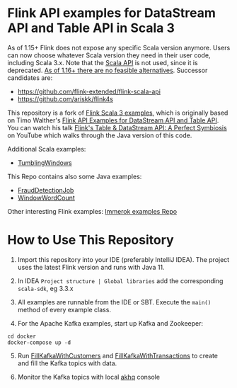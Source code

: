 # Flink API examples for DataStream API and Table API in Scala 3

As of 1.15+ Flink does not expose any specific Scala version anymore.
Users can now choose whatever Scala version they need in their user code, including Scala 3.x.
Note that the [Scala API](https://nightlies.apache.org/flink/flink-docs-master/docs/dev/datastream/scala_api_extensions) is not used, since it is deprecated.
[As of 1.16+ there are no feasible alternatives](https://lists.apache.org/thread/7lt5sxrgy4b503z4x2sfq36oy5r7v4vc). Successor candidates are:
* https://github.com/flink-extended/flink-scala-api
* https://github.com/ariskk/flink4s

This repository is a fork of [Flink Scala 3 examples](https://github.com/sjwiesman/flink-scala-3), which is originally based on Timo
Walther's [Flink API Examples for DataStream API and Table API](https://github.com/twalthr/flink-api-examples). You can watch his talk [Flink's Table & DataStream API: A Perfect Symbiosis](https://youtu.be/vLLn5PxF2Lw) on YouTube which walks
through the Java version of this code.
    
Additional Scala examples:
* [TumblingWindows](src/main/scala/com/custom/TumblingWindow.scala)

This Repo contains also some Java examples:
* [FraudDetectionJob](src/main/java/spendreport/FraudDetectionJob.java)
* [WindowWordCount](src/main/java/com/custom/WindowWordCount.java)
  
Other interesting Flink examples: [Immerok examples Repo](https://github.com/pbernet/recipes)

# How to Use This Repository

1. Import this repository into your IDE (preferably IntelliJ IDEA). The project uses the latest Flink version and runs with Java 11.

2. In IDEA `Project structure | Global libraries`  add the corresponding `scala-sdk`, eg 3.3.x

3. All examples are runnable from the IDE or SBT. Execute the `main()` method of every example class.

4. For the Apache Kafka examples, start up Kafka and Zookeeper:

```
cd docker
docker-compose up -d
```

5. Run [FillKafkaWithCustomers](src/main/scala/com/ververica/FillKafkaWithCustomers.scala) and [FillKafkaWithTransactions](src/main/scala/com/ververica/FillKafkaWithTransactions.scala) to create and fill the Kafka topics with data.

6. Monitor the Kafka topics with local [akhq](http://localhost:8081) console
